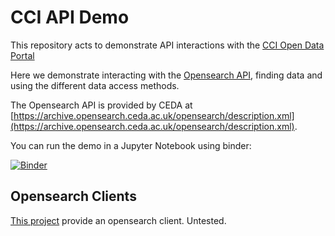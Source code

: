 # CCI API Demo

This repository acts to demonstrate API interactions with the [CCI Open Data Portal](https://climate.esa.int/en/explore/access-climate-data/)

Here we demonstrate interacting with the [Opensearch API](https://ceos.org/document_management/Working_Groups/WGISS/Documents/WGISS%20Best%20Practices/CEOS%20OpenSearch%20Best%20Practice.pdf), 
finding data and using the different data access methods.

The Opensearch API is provided by CEDA at [https://archive.opensearch.ceda.ac.uk/opensearch/description.xml](https://archive.opensearch.ceda.ac.uk/opensearch/description.xml).

You can run the demo in a Jupyter Notebook using binder:

[![Binder](https://mybinder.org/badge_logo.svg)](https://mybinder.org/v2/gh/cedadev/cci-opensearch-demo/HEAD?labpath=cci_opensearch_demo.ipynb)


## Opensearch Clients
[This project](https://github.com/edsu/opensearch) provide an opensearch client. Untested.